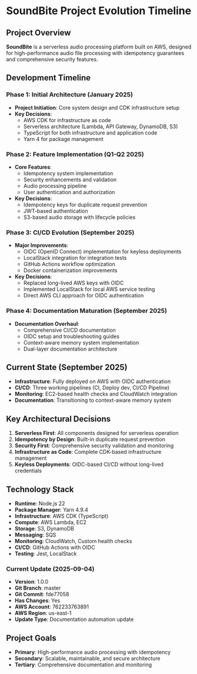 # SoundBite Project Evolution Timeline

## Project Overview
**SoundBite** is a serverless audio processing platform built on AWS, designed for high-performance audio file processing with idempotency guarantees and comprehensive security features.

## Development Timeline

### Phase 1: Initial Architecture (January 2025)
- **Project Initiation**: Core system design and CDK infrastructure setup
- **Key Decisions**:
  - AWS CDK for infrastructure as code
  - Serverless architecture (Lambda, API Gateway, DynamoDB, S3)
  - TypeScript for both infrastructure and application code
  - Yarn 4 for package management

### Phase 2: Feature Implementation (Q1-Q2 2025)
- **Core Features**:
  - Idempotency system implementation
  - Security enhancements and validation
  - Audio processing pipeline
  - User authentication and authorization
- **Key Decisions**:
  - Idempotency keys for duplicate request prevention
  - JWT-based authentication
  - S3-based audio storage with lifecycle policies

### Phase 3: CI/CD Evolution (September 2025)
- **Major Improvements**:
  - OIDC (OpenID Connect) implementation for keyless deployments
  - LocalStack integration for integration tests
  - GitHub Actions workflow optimization
  - Docker containerization improvements
- **Key Decisions**:
  - Replaced long-lived AWS keys with OIDC
  - Implemented LocalStack for local AWS service testing
  - Direct AWS CLI approach for OIDC authentication

### Phase 4: Documentation Maturation (September 2025)
- **Documentation Overhaul**:
  - Comprehensive CI/CD documentation
  - OIDC setup and troubleshooting guides
  - Context-aware memory system implementation
  - Dual-layer documentation architecture

## Current State (September 2025)
- **Infrastructure**: Fully deployed on AWS with OIDC authentication
- **CI/CD**: Three working pipelines (CI, Deploy dev, CI/CD Pipeline)
- **Monitoring**: EC2-based health checks and CloudWatch integration
- **Documentation**: Transitioning to context-aware memory system

## Key Architectural Decisions
1. **Serverless First**: All components designed for serverless operation
2. **Idempotency by Design**: Built-in duplicate request prevention
3. **Security First**: Comprehensive security validation and monitoring
4. **Infrastructure as Code**: Complete CDK-based infrastructure management
5. **Keyless Deployments**: OIDC-based CI/CD without long-lived credentials

## Technology Stack
- **Runtime**: Node.js 22
- **Package Manager**: Yarn 4.9.4
- **Infrastructure**: AWS CDK (TypeScript)
- **Compute**: AWS Lambda, EC2
- **Storage**: S3, DynamoDB
- **Messaging**: SQS
- **Monitoring**: CloudWatch, Custom health checks
- **CI/CD**: GitHub Actions with OIDC
- **Testing**: Jest, LocalStack


### Current Update (2025-09-04)
- **Version**: 1.0.0
- **Git Branch**: master
- **Git Commit**: fde77058
- **Has Changes**: Yes
- **AWS Account**: 762233763891
- **AWS Region**: us-east-1
- **Update Type**: Documentation automation update

## Project Goals
- **Primary**: High-performance audio processing with idempotency
- **Secondary**: Scalable, maintainable, and secure architecture
- **Tertiary**: Comprehensive documentation and monitoring

